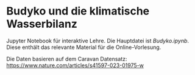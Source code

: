 # Budyko und die klimatische Wasserbilanz

Jupyter Notebook für interaktive Lehre. 
Die Hauptdatei ist *Budyko.ipynb*. 
Diese enthält das relevante Material für die Online-Vorlesung.

Die Daten basieren auf dem Caravan Datensatz: https://www.nature.com/articles/s41597-023-01975-w

